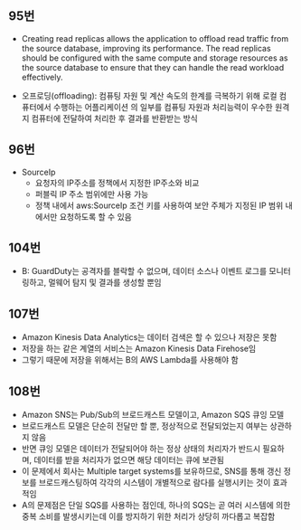 ## 95번
- Creating read replicas allows the application to offload read traffic from the source database, improving its performance. The read replicas should be configured with the same compute and storage resources as the source database to ensure that they can handle the read workload effectively.

- 오프로딩(offloading): 컴퓨팅 자원 및 계산 속도의 한계를 극복하기 위해 로컬 컴퓨터에서 수행하는 어플리케이션 의 일부를 컴퓨팅 자원과 처리능력이 우수한 원격지 컴퓨터에 전달하여 처리한 후 결과를 반환받는 방식

## 96번
- SourceIp
    - 요청자의 IP주소를 정책에서 지정한 IP주소와 비교
    - 퍼블릭 IP 주소 범위에만 사용 가능
    - 정책 내에서 aws:SourceIp 조건 키를 사용하여 보안 주체가 지정된 IP 범위 내에서만 요청하도록 할 수 있음


## 104번
- B: GuardDuty는 공격자를 블락할 수 없으며, 데이터 소스나 이벤트 로그를 모니터링하고, 멀웨어 탐지 및 결과를 생성할 뿐임


## 107번
- Amazon Kinesis Data Analytics는 데이터 검색은 할 수 있으나 저장은 못함
- 저장을 하는 같은 계열의 서비스는 Amazon Kinesis Data Firehose임
- 그렇기 때문에 저장을 위해서는 B의 AWS Lambda를 사용해야 함

## 108번
- Amazon SNS는 Pub/Sub의 브로드캐스트 모델이고, Amazon SQS 큐잉 모델
- 브로드캐스트 모델은 단순히 전달만 할 뿐, 정상적으로 전달되었는지 여부는 상관하지 않음
- 반면 큐잉 모델은 데이터가 전달되어야 하는 정상 상태의 처리자가 반드시 필요하며, 데이터를 받을 처리자가 없으면 해당 데이터는 큐에 보관됨
- 이 문제에서 회사는 Multiple target systems를 보유하므로, SNS를 통해 갱신 정보를 브로드캐스팅하여 각각의 시스템이 개별적으로 람다를 실행시키는 것이 효과적임
- A의 문제점은 단일 SQS를 사용하는 점인데, 하나의 SQS는 곧 여러 시스템에 의한 중복 소비를 발생시키는데 이를 방지하기 위한 처리가 상당히 까다롭고 복잡함